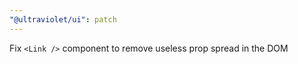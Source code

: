 ```yaml
---
"@ultraviolet/ui": patch
---
```


Fix `<Link />` component to remove useless prop spread in the DOM
